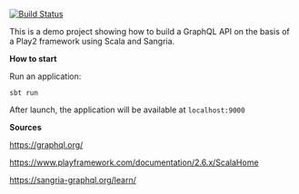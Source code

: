 [![Build Status](https://travis-ci.org/PLGrudina/GraphQL_API_example.svg?branch=master)](https://travis-ci.org/PLGrudina/GraphQL_API_example) 

This is a demo project showing how to build a GraphQL API on the basis of a Play2 framework using Scala and Sangria.

**How to start**

Run an application:

`sbt run`

After launch, the application will be available at `localhost:9000`

**Sources**

https://graphql.org/

https://www.playframework.com/documentation/2.6.x/ScalaHome

https://sangria-graphql.org/learn/



